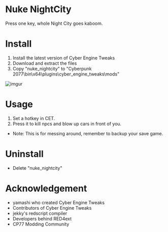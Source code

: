 # Nuke NightCity
Press one key, whole Night City goes kaboom.

# Install
1. Install the latest version of Cyber Engine Tweaks
2. Download and extract the files
3. Copy "nuke_nightcity" to "Cyberpunk 2077\bin\x64\plugins\cyber_engine_tweaks\mods\"

![imgur](https://i.imgur.com/NB8L2Q1.gif)

# Usage
1. Set a hotkey in CET.
2. Press it to kill npcs and blow up cars in front of you.
- Note: This is for messing around, remember to backup your save game.

# Uninstall
- Delete "nuke_nightcity"

# Acknowledgement
- yamashi who created Cyber Engine Tweaks
- Contributors of Cyber Engine Tweaks
- jekky's redscript compiler
- Developers behind RED4ext
- CP77 Modding Community
